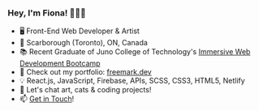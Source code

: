### Hey, I'm Fiona! 👩🏻‍💻
- 🖥 Front-End Web Developer & Artist
- 📍 Scarborough (Toronto), ON, Canada
- 📚 Recent Graduate of Juno College of Technology's <a href="https://junocollege.com/company/">Immersive Web Development Bootcamp</a>
- 🔗 Check out my portfolio: <a href="www.freemark.dev">freemark.dev</a>
- 💡 React.js, JavaScript, Firebase, APIs, SCSS, CSS3, HTML5, Netlify
- 💬 Let's chat art, cats & coding projects!
- 📫 <a href="mailto:fiona.freemark@gmail.com">Get in Touch</a>!
